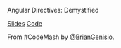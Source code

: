 Angular Directives: Demystified

[Slides](http://directivesdemystified.herokuapp.com/) 
[Code](https://github.com/BrianGenisio/directives)


From #CodeMash by [@BrianGenisio](https://twitter.com/briangenisio).